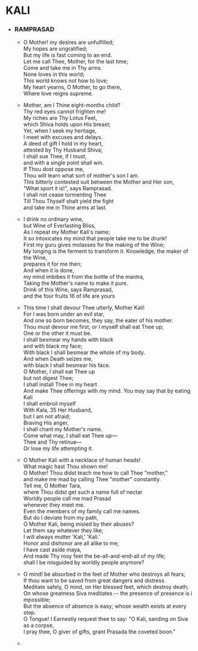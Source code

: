 
# KALI

- ### RAMPRASAD

  * O Mother! my desires are unfulfilled;  
  My hopes are ungratified;  
  But my life is fast coming to an end.  
  Let me call Thee, Mother, for the last time;  
  Come and take me in Thy arms.  
  None loves in this world;  
  This world knows not how to love;  
  My heart yearns, O Mother, to go there,  
  Where love reigns supreme.
  * Mother, am I Thine eight-months child?  
  Thy red eyes cannot frighten me!  
  My riches are Thy Lotus Feet,   
  which Shiva holds upon His breast;  
  Yet, when I seek my heritage,  
  I meet with excuses and delays.  
  A deed of gift I hold in my heart,  
  attested by Thy Husband Shiva;  
  I shall sue Thee, if I must,  
  and with a single point shall win.  
  If Thou dost oppose me,  
  Thou wilt learn what sort of mother's son I am.  
  This bitterly contested suit between the Mother and Her son,  
  "What sport it is!", says Ramprasad.  
  I shall not cease tormenting Thee  
  Till Thou Thyself shalt yield the fight  
  and take me in Thine arms at last.

  * I drink no ordinary wine,  
  but Wine of Everlasting Bliss,  
  As I repeat my Mother Kali's name;  
  It so intoxicates my mind that people take me to be drunk!  
  First my guru gives molasses for the making of the Wine;  
  My longing is the ferment to transform it. Knowledge, the maker of the Wine,  
  prepares it for me then;  
  And when it is done,  
  my mind imbibes it from the bottle of the mantra,  
  Taking the Mother's name to make it pure.  
  Drink of this Wine, says Ramprasad,  
  and the four fruits 16 of life are yours

  * This time I shall devour Thee utterly, Mother Kali!  
  For I was born under an evil star,  
  And one so born becomes, they say, the eater of his mother.  
  Thou must devour me first, or I myself shall eat Thee up;  
  One or the other it must be.  
  I shall besmear my hands with black  
  and with black my face;  
  With black I shall besmear the whole of my body.  
  And when Death seizes me,  
  with black I shall besmear his face.  
  O Mother, I shall eat Thee up  
  but not digest Thee;  
  I shall install Thee in my heart  
  And make Thee offerings with my mind.
  You may say that by eating Kali  
  I shall embroil myself  
  With Kala, 35 Her Husband,  
  but I am not afraid;  
  Braving His anger,  
  I shall chant my Mother's name.  
  Come what may, I shall eat Thee up—  
  Thee and Thy retinue—  
  Or lose my life attempting it.

  * O Mother Kali with a necklace of human heads!  
  What magic hast Thou shown me!  
  O Mother! Thou didst teach me how to call Thee "mother,"  
  and make me mad by calling Thee "mother" constantly.  
  Tell me, O Mother Tara,  
  where Thou didst get such a name full of nectar  
  Worldly people call me mad Prasad  
  whenever they meet me.  
  Even the members of my family call me names.  
  But do I deviate from my path,  
  O Mother Kali, being misled by their abuses?  
  Let them say whatever they like;  
  I will always mutter 'Kali,’ 'Kali.’  
  Honor and dishonor are all alike to me;  
  I have cast aside maya,  
  And made Thy rosy feet the be-all-and-end-all of my life;  
  shall I be misguided by worldly people anymore?

  * O mind! be absorbed in the feet of Mother who destroys all fears;  
  If thou want to be saved from great dangers and distress.  
  Meditate safely, O mind, on Her blessed feet, which destroy death;  
  On whose greatness Siva meditates -- the presence of presence is i mpossible;  
  But the absence of absence is easy; whose wealth exists at every step.  
  O Tongue! I Earnestly request thee to say: "O Kali, sanding on Siva as a corpse,  
  I pray thee, O giver of gifts, grant Prasada the coveted boon."
  * 